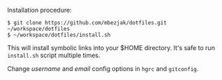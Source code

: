 Installation procedure:

    $ git clone https://github.com/mbezjak/dotfiles.git ~/workspace/dotfiles
    $ ~/workspace/dotfiles/install.sh

This will install symbolic links into your $HOME directory. It's safe
to run `install.sh` script multiple times.

Change *username* and *email* config options in `hgrc` and `gitconfig`.
